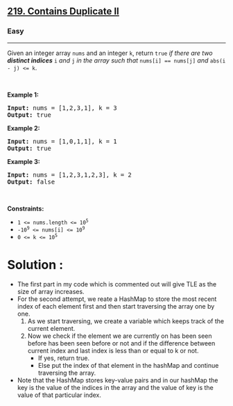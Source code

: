 <h2><a href="https://leetcode.com/problems/contains-duplicate-ii">219. Contains Duplicate II</a></h2><h3>Easy</h3><hr><p>Given an integer array <code>nums</code> and an integer <code>k</code>, return <code>true</code> <em>if there are two <strong>distinct indices</strong> </em><code>i</code><em> and </em><code>j</code><em> in the array such that </em><code>nums[i] == nums[j]</code><em> and </em><code>abs(i - j) &lt;= k</code>.</p>

<p>&nbsp;</p>
<p><strong class="example">Example 1:</strong></p>

<pre>
<strong>Input:</strong> nums = [1,2,3,1], k = 3
<strong>Output:</strong> true
</pre>

<p><strong class="example">Example 2:</strong></p>

<pre>
<strong>Input:</strong> nums = [1,0,1,1], k = 1
<strong>Output:</strong> true
</pre>

<p><strong class="example">Example 3:</strong></p>

<pre>
<strong>Input:</strong> nums = [1,2,3,1,2,3], k = 2
<strong>Output:</strong> false
</pre>

<p>&nbsp;</p>
<p><strong>Constraints:</strong></p>

<ul>
	<li><code>1 &lt;= nums.length &lt;= 10<sup>5</sup></code></li>
	<li><code>-10<sup>9</sup> &lt;= nums[i] &lt;= 10<sup>9</sup></code></li>
	<li><code>0 &lt;= k &lt;= 10<sup>5</sup></code></li>
</ul>

<h1>Solution : </h1>
<p>
	<ul>
		<li>The first part in my code which is commented out will give TLE as the size of array increases.</li>
		<li>For the second attempt, we reate a HashMap to store the most recent index of each element first and then start traversing  the array one by one.<ol>
			<li>As we start traversing, we create a variable which keeps track of the current element. </li>
			<li>Now we check if the element we are currently on has been seen before has been seen before or not and if the difference between current index and last index is less than or equal to k or not.<ul>
				<li>If yes, return true.</li>
				<li>Else put the index of that element in the hashMap and continue traversing the array.</li>
			</ul></li>
		</ol></li>
		<li>Note that the HashMap stores key-value pairs and in our hashMap the key is the value of the indices in the array and the value of key is the value of that particular index.</li>
	</ul>
</p>

